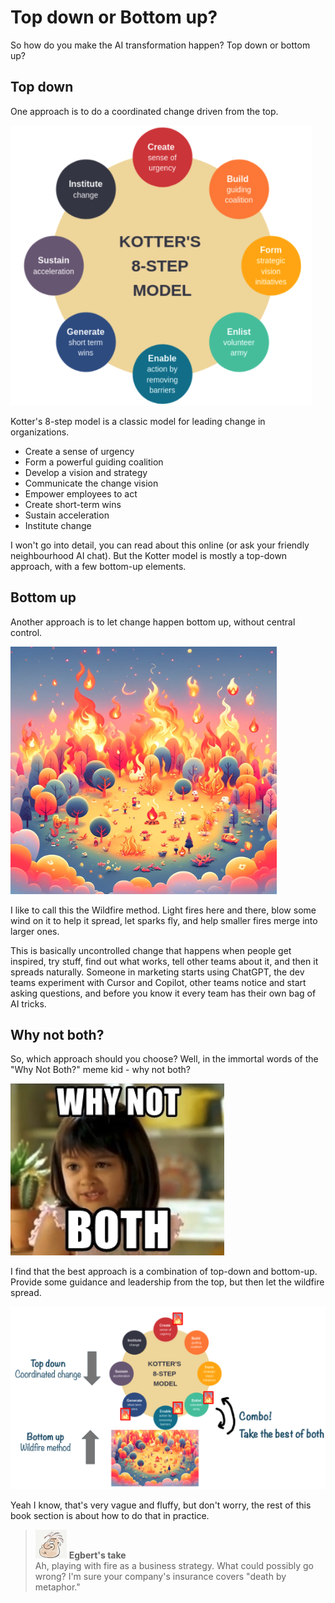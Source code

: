 # Top down or Bottom up?

So how do you make the AI transformation happen? Top down or bottom up?

## Top down

One approach is to do a coordinated change driven from the top.

![](../.gitbook/assets/310-kotter.png)

Kotter's 8-step model is a classic model for leading change in organizations.

- Create a sense of urgency
- Form a powerful guiding coalition
- Develop a vision and strategy
- Communicate the change vision
- Empower employees to act
- Create short-term wins
- Sustain acceleration
- Institute change

I won't go into detail, you can read about this online (or ask your friendly neighbourhood AI chat). But the Kotter model is mostly a top-down approach, with a few bottom-up elements.

## Bottom up

Another approach is to let change happen bottom up, without central control.

![](../.gitbook/assets/310-wildfire.png)

I like to call this the Wildfire method. Light fires here and there, blow some wind on it to help it spread, let sparks fly, and help smaller fires merge into larger ones.

This is basically uncontrolled change that happens when people get inspired, try stuff, find out what works, tell other teams about it, and then it spreads naturally. Someone in marketing starts using ChatGPT, the dev teams experiment with Cursor and Copilot, other teams notice and start asking questions, and before you know it every team has their own bag of AI tricks.

## Why not both?

So, which approach should you choose? Well, in the immortal words of the "Why Not Both?" meme kid - why not both?

![](../.gitbook/assets/310-why-not-both.png)

I find that the best approach is a combination of top-down and bottom-up. Provide some guidance and leadership from the top, but then let the wildfire spread.

![](../.gitbook/assets/310-combo.png)

Yeah I know, that's very vague and fluffy, but don't worry, the rest of this book section is about how to do that in practice.

> ![alt text](../.gitbook/assets/egbert-small.png) **Egbert's take**  
> Ah, playing with fire as a business strategy. What could possibly go wrong? I'm sure your company's insurance covers "death by metaphor."

